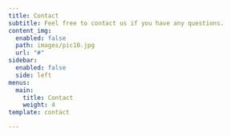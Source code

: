 ```yaml
---
title: Contact
subtitle: Feel free to contact us if you have any questions.
content_img:
  enabled: false
  path: images/pic10.jpg
  url: "#"
sidebar:
  enabled: false
  side: left
menus:
  main:
    title: Contact
    weight: 4
template: contact

---
```

